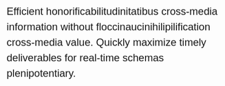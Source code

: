 <!DOCTYPE html>
<html>
<head>
<title>My Example</title>
</head>

<!-- CSS -->
<style>

/* Box styles */
.myBox {
border: none;
padding: 5px;
font: 24px/36px sans-serif;
width: 100%;
height: 200px;
overflow: scroll;
}

/* Scrollbar styles */
::-webkit-scrollbar {
width: 12px;
height: 12px;
}

::-webkit-scrollbar-track {
border: 1px solid #000000;
border-radius: 10px;
}

::-webkit-scrollbar-thumb {
background: #000000;  
border-radius: 10px;
}

::-webkit-scrollbar-thumb:hover {
background: #000000;  
}
</style>
<body>

<!-- HTML -->
<div class="myBox">
Efficient honorificabilitudinitatibus cross-media information without floccinaucinihilipilification cross-media value. Quickly maximize timely deliverables for real-time schemas plenipotentiary.
</div>

</body>
</html>

